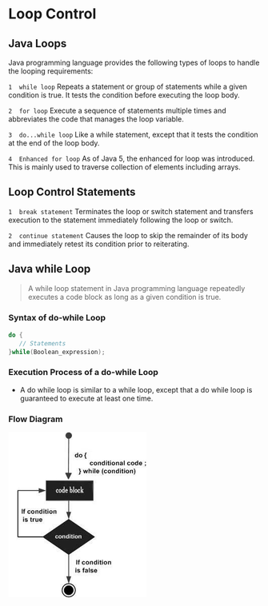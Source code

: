 # Loop Control

## Java Loops

Java programming language provides the following types of loops to handle the looping requirements:

`1	while loop`
Repeats a statement or group of statements while a given condition is true. It tests the condition before executing the loop body.

`2	for loop`
Execute a sequence of statements multiple times and abbreviates the code that manages the loop variable.

`3	do...while loop`
Like a while statement, except that it tests the condition at the end of the loop body.

`4	Enhanced for loop`
As of Java 5, the enhanced for loop was introduced. This is mainly used to traverse collection of elements including arrays.

## Loop Control Statements

`1	break statement`
Terminates the loop or switch statement and transfers execution to the statement immediately following the loop or switch.

`2	continue statement`
Causes the loop to skip the remainder of its body and immediately retest its condition prior to reiterating.

## Java while Loop

> A while loop statement in Java programming language repeatedly executes a code block as long as a given condition is true.

### Syntax of do-while Loop

```java
do {
   // Statements
}while(Boolean_expression);

```

### Execution Process of a do-while Loop

- A do while loop is similar to a while loop, except that a do while loop is guaranteed to execute at least one time.


### Flow Diagram

![alt text](image.png)